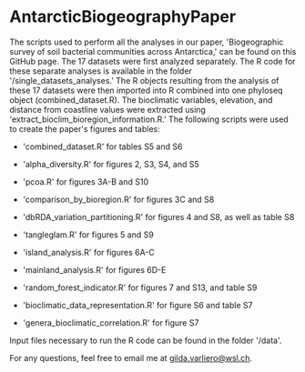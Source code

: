 # AntarcticBiogeographyPaper

The scripts used to perform all the analyses in our paper, 'Biogeographic survey of soil bacterial communities across Antarctica,' can be found on this GitHub page. The 17 datasets were first analyzed separately. The R code for these separate analyses is available in the folder '/single_datasets_analyses.' The R objects resulting from the analysis of these 17 datasets were then imported into R combined into one phyloseq object (combined_dataset.R). The bioclimatic variables, elevation, and distance from coastline values were extracted using 'extract_bioclim_bioregion_information.R.' The following scripts were used to create the paper's figures and tables:

- 'combined_dataset.R' for tables S5 and S6

- 'alpha_diversity.R' for figures 2, S3, S4, and S5

- 'pcoa.R' for figures 3A-B and S10

- 'comparison_by_bioregion.R' for figures 3C and S8

- 'dbRDA_variation_partitioning.R' for figures 4 and S8, as well as table S8

- 'tangleglam.R' for figures 5 and S9

- 'island_analysis.R' for figures 6A-C

- 'mainland_analysis.R' for figures 6D-E

- 'random_forest_indicator.R' for figures 7 and S13, and table S9

- 'bioclimatic_data_representation.R' for figure S6 and table S7

- 'genera_bioclimatic_correlation.R' for figure S7

Input files necessary to run the R code can be found in the folder '/data'.

For any questions, feel free to email me at gilda.varliero@wsl.ch.
